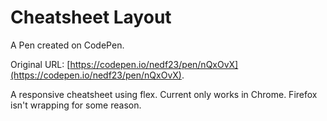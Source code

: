 # Cheatsheet Layout

A Pen created on CodePen.

Original URL: [https://codepen.io/nedf23/pen/nQxOvX](https://codepen.io/nedf23/pen/nQxOvX).

A responsive cheatsheet using flex. Current only works in Chrome. Firefox isn't wrapping for some reason.